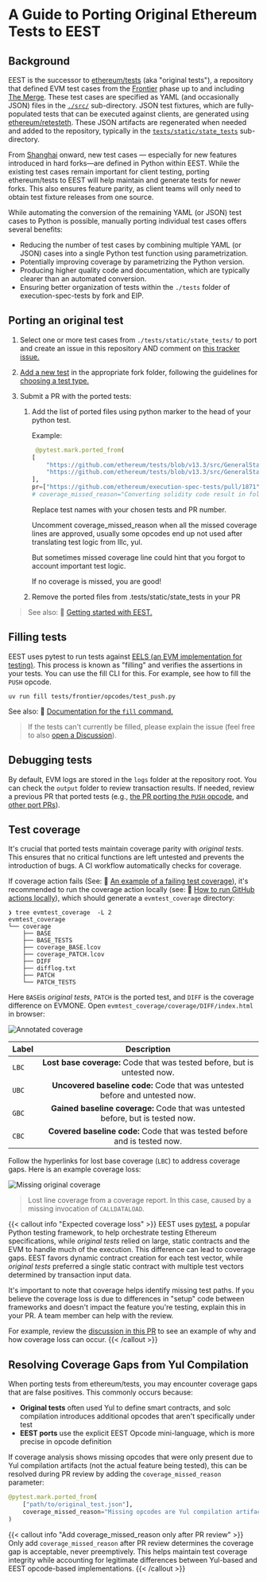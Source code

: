# A Guide to Porting Original Ethereum Tests to EEST

## Background

EEST is the successor to [ethereum/tests](https://github.com/ethereum/tests) (aka "original tests"), a repository that defined EVM test cases from the [Frontier](https://ethereum.org/en/history/#frontier) phase up to and including [The Merge](https://ethereum.org/en/history/#paris). These test cases are specified as YAML (and occasionally JSON) files in the [`./src/`](https://github.com/ethereum/tests/tree/develop/src) sub-directory. JSON test fixtures, which are fully-populated tests that can be executed against clients, are generated using [ethereum/retesteth](https://github.com/ethereum/retesteth). These JSON artifacts are regenerated when needed and added to the repository, typically in the [`tests/static/state_tests`](https://github.com/ethereum/execution-spec-tests/tree/main/tests/static/state_tests) sub-directory.

From [Shanghai](https://ethereum.org/en/history/#shapella) onward, new test cases — especially for new features introduced in hard forks—are defined in Python within EEST. While the existing test cases remain important for client testing, porting ethereum/tests to EEST will help maintain and generate tests for newer forks. This also ensures feature parity, as client teams will only need to obtain test fixture releases from one source.

While automating the conversion of the remaining YAML (or JSON) test cases to Python is possible, manually porting individual test cases offers several benefits:

- Reducing the number of test cases by combining multiple YAML (or JSON) cases into a single Python test function using parametrization.
- Potentially improving coverage by parametrizing the Python version.
- Producing higher quality code and documentation, which are typically clearer than an automated conversion.
- Ensuring better organization of tests within the `./tests` folder of execution-spec-tests by fork and EIP.

## Porting an original test

1. Select one or more test cases from `./tests/static/state_tests/` to port and create an issue in this repository AND comment on [this tracker issue.](https://github.com/ethereum/execution-spec-tests/issues/972)

2. [Add a new test](../writing_tests/main.md) in the appropriate fork folder, following the guidelines for [choosing a test type.](../writing_tests/types_of_tests.md#deciding-on-a-test-type)

3. Submit a PR with the ported tests:

     1. Add the list of ported files using python marker to the head of your python test.

        Example:

        ```python
         @pytest.mark.ported_from(
        [
            "https://github.com/ethereum/tests/blob/v13.3/src/GeneralStateTestsFiller/stCreateTest/CREATE_ContractSuicideDuringInit_ThenStoreThenReturnFiller.json",
            "https://github.com/ethereum/tests/blob/v13.3/src/GeneralStateTestsFiller/stCreateTest/CREATE_ContractSuicideDuringInit_WithValueFiller.json",
        ],
        pr=["https://github.com/ethereum/execution-spec-tests/pull/1871"],
        # coverage_missed_reason="Converting solidity code result in following opcode not being used:",
        ```

        Replace test names with your chosen tests and PR number.

        Uncomment coverage_missed_reason when all the missed coverage lines are approved, usually some opcodes end up not used after translating test logic from lllc, yul.

        But sometimes missed coverage line could hint that you forgot to account important test logic.

        If no coverage is missed, you are good!

     2. Remove the ported files from .tests/static/state_tests in your PR

> See also: 📄 [Getting started with EEST.](../getting_started/repository_overview.md)

## Filling tests

EEST uses pytest to run tests against [EELS (an EVM implementation for testing)](https://github.com/ethereum/execution-specs). This process is known as "filling" and verifies the assertions in your tests. You can use the fill CLI for this. For example, see how to fill the `PUSH` opcode.

```shell
uv run fill tests/frontier/opcodes/test_push.py
```

See also: 📄 [Documentation for the `fill` command.](../filling_tests/filling_tests_command_line.md)

> If the tests can't currently be filled, please explain the issue (feel free to also [open a Discussion](https://github.com/ethereum/execution-spec-tests/discussions/new?category=general)).

## Debugging tests

By default, EVM logs are stored in the `logs` folder at the repository root. You can check the `output` folder to review transaction results. If needed, review a previous PR that ported tests (e.g., [the PR porting the `PUSH` opcode](https://github.com/ethereum/execution-spec-tests/pull/975), and [other port PRs](https://github.com/ethereum/execution-spec-tests/pulls?q=is%3Apr+label%3Aport)).

## Test coverage

It's crucial that ported tests maintain coverage parity with _original tests_. This ensures that no critical functions are left untested and prevents the introduction of bugs. A CI workflow automatically checks for coverage.

If coverage action fails (See: 📄 [An example of a failing test coverage](https://github.com/ethereum/execution-spec-tests/actions/runs/13037332959/job/36370897481)), it's recommended to run the coverage action locally (see: 📄 [How to run GitHub actions locally](../dev/test_actions_locally.md)), which should generate a `evmtest_coverage` directory:

```console
❯ tree evmtest_coverage  -L 2
evmtest_coverage
└── coverage
    ├── BASE
    ├── BASE_TESTS
    ├── coverage_BASE.lcov
    ├── coverage_PATCH.lcov
    ├── DIFF
    ├── difflog.txt
    ├── PATCH
    └── PATCH_TESTS
```

Here `BASE`is _original tests_, `PATCH` is the ported test, and `DIFF` is the coverage difference on EVMONE. Open `evmtest_coverage/coverage/DIFF/index.html` in browser:

![Annotated coverage](../img/annotated-coverage.jpg)

| Label |                                   Description                                   |
| ----- | :-----------------------------------------------------------------------------: |
| `LBC` |    **Lost base coverage:** Code that was tested before, but is untested now.    |
| `UBC` |  **Uncovered baseline code:** Code that was untested before and untested now.   |
| `GBC` | **Gained baseline coverage:** Code that was untested before, but is tested now. |
| `CBC` |    **Covered baseline code:** Code that was tested before and is tested now.    |

Follow the hyperlinks for lost base coverage (`LBC`) to address coverage gaps. Here is an example coverage loss:

![Missing original coverage](../img/original-coverage-loss.png)

> Lost line coverage from a coverage report. In this case, caused by a missing invocation of `CALLDATALOAD`.

{{< callout info "Expected coverage loss" >}}
EEST uses [pytest](https://docs.pytest.org/en/stable/), a popular Python testing framework, to help orchestrate testing Ethereum specifications, while _original tests_ relied on large, static contracts and the EVM to handle much of the execution. This difference can lead to coverage gaps. EEST favors dynamic contract creation for each test vector, while _original tests_ preferred a single static contract with multiple test vectors determined by transaction input data.

It's important to note that coverage helps identify missing test paths. If you believe the coverage loss is due to differences in "setup" code between frameworks and doesn't impact the feature you're testing, explain this in your PR. A team member can help with the review.

For example, review the [discussion in this PR](https://github.com/ethereum/execution-spec-tests/pull/975#issuecomment-2528792289) to see an example of why and how coverage loss can occur.
{{< /callout >}}

## Resolving Coverage Gaps from Yul Compilation

When porting tests from ethereum/tests, you may encounter coverage gaps that are false positives. This commonly occurs because:

- **Original tests** often used Yul to define smart contracts, and solc compilation introduces additional opcodes that aren't specifically under test
- **EEST ports** use the explicit EEST Opcode mini-language, which is more precise in opcode definition

If coverage analysis shows missing opcodes that were only present due to Yul compilation artifacts (not the actual feature being tested), this can be resolved during PR review by adding the `coverage_missed_reason` parameter:

```python
@pytest.mark.ported_from(
    ["path/to/original_test.json"],
    coverage_missed_reason="Missing opcodes are Yul compilation artifacts, not part of tested feature"
)
```

{{< callout info "Add coverage_missed_reason only after PR review" >}}
Only add `coverage_missed_reason` after PR review determines the coverage gap is acceptable, never preemptively. This helps maintain test coverage integrity while accounting for legitimate differences between Yul-based and EEST opcode-based implementations.
{{< /callout >}}